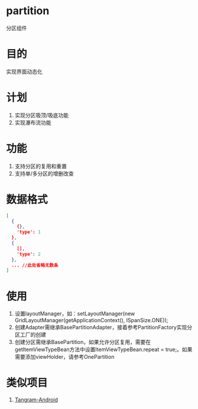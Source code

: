 # partition

分区组件

# 目的

实现界面动态化

# 计划

1. 实现分区吸顶/吸底功能
1. 实现瀑布流功能

# 功能

1. 支持分区的复用和重置
1. 支持单/多分区的增删改查

# 数据格式

```json
[
  {
    {},
    'type': 1
  },
  {
    [],
    'type': 2
  },
  ... //此处省略无数条
]
```

# 使用

1. 设置layoutManager，如：setLayoutManager(new GridLayoutManager(getApplicationContext(), ISpanSize.ONE));
1. 创建Adapter需继承BasePartitionAdapter，接着参考PartitionFactory实现分区工厂的创建
1. 创建分区需继承BasePartition<T>，如果允许分区复用，需要在getItemViewTypeBean方法中设置ItemViewTypeBean.repeat = true;。如果需要添加viewHolder，请参考OnePartition

# 类似项目

1. [Tangram-Android](https://github.com/alibaba/Tangram-Android)